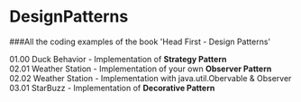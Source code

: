 # DesignPatterns
###All the coding examples of the book 'Head First - Design Patterns'





01.00 Duck Behavior - Implementation of **Strategy Pattern**<br />
02.01 Weather Station - Implementation of your own **Observer Pattern**<br />
02.02 Weather Station - Implementation with java.util.Obervable & Observer<br />
03.01 StarBuzz - Implementation of **Decorative Pattern** <br />
